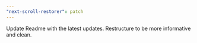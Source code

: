 ```yaml
---
"next-scroll-restorer": patch
---
```


Update Readme with the latest updates. Restructure to be more informative and clean.
